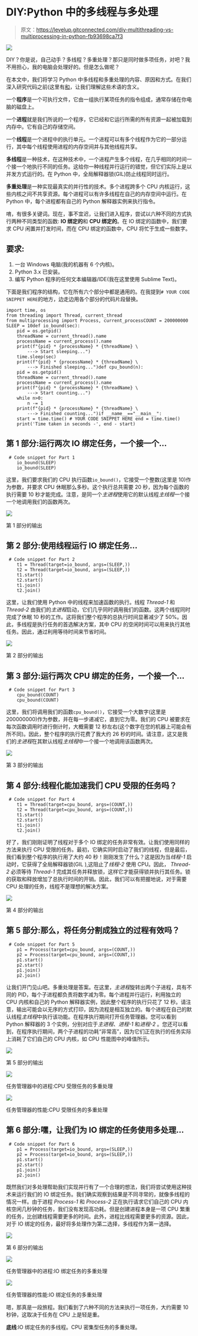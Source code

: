 # DIY:Python 中的多线程与多处理

> 原文：<https://levelup.gitconnected.com/diy-multithreading-vs-multiprocessing-in-python-fb93698ca7f3>

![](img/637ff64004f694642fb0bcea4809f30f.png)

DIY？你是说，自己动手？多线程？多重处理？那只是同时做多项任务，对吧？我不用担心，我的电脑会处理好的。但是怎么做呢？

在本文中，我们将学习 Python 中多线程和多重处理的内容、原因和方式。在我们深入研究代码之前(这里有[和](https://github.com/varunkumar032/python_threading_vs_multiprocessing)，让我们理解这些术语的含义。

一个**程序**是一个可执行文件，它由一组执行某项任务的指令组成，通常存储在你电脑的磁盘上。

一个**进程**就是我们所说的一个程序，它已经和它运行所需的所有资源一起被加载到内存中。它有自己的存储空间。

一个**线程**是一个进程中的执行单元。一个进程可以有多个线程作为它的一部分运行，其中每个线程使用进程的内存空间并与其他线程共享。

**多线程**是一种技术，在这种技术中，一个进程产生多个线程，在几乎相同的时间一个接一个地执行不同的任务。这给你一种线程并行运行的错觉，但它们实际上是以并发方式运行的。在 Python 中，全局解释器锁(GIL)防止线程同时运行。

**多重处理**是一种实现最真实的并行性的技术。多个进程跨多个 CPU 内核运行，这些内核之间不共享资源。每个进程可以有许多线程在自己的内存空间中运行。在 Python 中，每个进程都有自己的 Python 解释器实例来执行指令。

唷，有很多关键词。现在，事不宜迟，让我们进入程序，尝试以六种不同的方式执行两种不同类型的函数: **IO 绑定的**和 **CPU 绑定的**。在 IO 绑定的函数中，我们要求 CPU 闲置并打发时间，而在 CPU 绑定的函数中，CPU 将忙于生成一些数字。

## 要求:

1.  一台 Windows 电脑(我的机器有 6 个内核)。
2.  Python 3.x 已安装。
3.  编写 Python 程序的任何文本编辑器/IDE(我在这里使用 Sublime Text)。

下面是我们程序的结构，它在所有六个部分中都是通用的。在我提到`# YOUR CODE SNIPPET HERE`的地方，边走边用各个部分的代码片段替换。

```
import time, os
from threading import Thread, current_thread
from multiprocessing import Process, current_processCOUNT = 200000000
SLEEP = 10def io_bound(sec):
    pid = os.getpid()
    threadName = current_thread().name
    processName = current_process().name
    print(f"{pid} * {processName} * {threadName} \
        ---> Start sleeping...")
    time.sleep(sec)
    print(f"{pid} * {processName} * {threadName} \
        ---> Finished sleeping...")def cpu_bound(n):
    pid = os.getpid()
    threadName = current_thread().name
    processName = current_process().name
    print(f"{pid} * {processName} * {threadName} \
        ---> Start counting...")
    while n>0:
        n -= 1
    print(f"{pid} * {processName} * {threadName} \
        ---> Finished counting...")if __name__=="__main__":
    start = time.time() # YOUR CODE SNIPPET HERE end = time.time()
    print('Time taken in seconds -', end - start)
```

## 第 1 部分:运行两次 IO 绑定任务，一个接一个…

```
 # Code snippet for Part 1
    io_bound(SLEEP)
    io_bound(SLEEP)
```

这里，我们要求我们的 CPU 执行函数`io_bound()`，它接受一个整数(这里是 10)作为参数，并要求 CPU 休眠那么多秒。这个执行总共需要 20 秒，因为每个函数的执行需要 10 秒才能完成。注意，是同一个*主进程*使用它的默认线程*主线程*一个接一个地调用我们的函数两次。

![](img/82da76546ce29c853098da2f9e74f895.png)

第 1 部分的输出

## 第 2 部分:使用线程运行 IO 绑定任务…

```
 # Code snippet for Part 2
    t1 = Thread(target=io_bound, args=(SLEEP,))
    t2 = Thread(target=io_bound, args=(SLEEP,))
    t1.start()
    t2.start()
    t1.join()
    t2.join()
```

这里，让我们使用 Python 中的线程来加速函数的执行。线程 *Thread-1* 和 *Thread-2* 由我们的*主进程*启动，它们几乎同时调用我们的函数。这两个线程同时完成了休眠 10 秒的工作。这将我们整个程序的总执行时间显著减少了 50%。因此，多线程是执行任务的首选解决方案，其中 CPU 的空闲时间可以用来执行其他任务。因此，通过利用等待时间来节省时间。

![](img/add85cebda39b7b61e273703fef8299e.png)

第 2 部分的输出

## 第 3 部分:运行两次 CPU 绑定的任务，一个接一个…

```
 # Code snippet for Part 3
    cpu_bound(COUNT)
    cpu_bound(COUNT)
```

这里，我们将调用我们的函数`cpu_bound()`，它接受一个大数字(这里是 200000000)作为参数，并在每一步递减它，直到它为零。我们的 CPU 被要求在每次函数调用时进行倒计时，大概需要 12 秒左右(这个数字在您的机器上可能会有所不同)。因此，整个程序的执行花费了我大约 26 秒的时间。请注意，这又是我们的*主进程*在其默认线程*主线程*中一个接一个地调用该函数两次。

![](img/3b5d4eeb92235fb798e6607ba1a78dc1.png)

第 3 部分的输出

## 第 4 部分:线程化能加速我们 CPU 受限的任务吗？

```
 # Code snippet for Part 4
    t1 = Thread(target=cpu_bound, args=(COUNT,))
    t2 = Thread(target=cpu_bound, args=(COUNT,))
    t1.start()
    t2.start()
    t1.join()
    t2.join()
```

好了，我们刚刚证明了线程对于多个 IO 绑定的任务非常有效。让我们使用同样的方法来执行 CPU 受限的任务。最初，它确实同时启动了我们的线程，但是最后，我们看到整个程序的执行用了大约 40 秒！刚刚发生了什么？这是因为当*线程-1* 启动时，它获得了全局解释器锁(GIL ),这阻止了*线程-2* 使用 CPU。因此， *Thread-2* 必须等待 *Thread-1* 完成其任务并释放锁，这样它才能获得锁并执行其任务。锁的获取和释放增加了总执行时间的开销。因此，我们可以有把握地说，对于需要 CPU 处理的任务，线程不是理想的解决方案。

![](img/70724037c71a00fe625748ed404a6206.png)

第 4 部分的输出

## 第 5 部分:那么，将任务分割成独立的过程有效吗？

```
 # Code snippet for Part 5
    p1 = Process(target=cpu_bound, args=(COUNT,))
    p2 = Process(target=cpu_bound, args=(COUNT,))
    p1.start()
    p2.start()
    p1.join()
    p2.join()
```

让我们开门见山吧。多重处理是答案。在这里，*主进程*旋转出两个子进程，具有不同的 PID，每个子进程都负责将数字减为零。每个进程并行运行，利用独立的 CPU 内核和自己的 Python 解释器实例，因此整个程序的执行只花了 12 秒。请注意，输出可能会以无序的方式打印，因为流程是相互独立的。每个进程在自己的默认线程*主线程*中执行该功能。在程序执行期间打开任务管理器。您可以看到 Python 解释器的 3 个实例，分别对应于*主进程*、*进程-1* 和*进程-2* 。您还可以看到，在程序执行期间，两个子进程的功耗“非常高”，因为它们正在执行的任务实际上消耗了它们自己的 CPU 内核，如 CPU 性能图中的峰值所示。

![](img/405022cb096e66aad606111bb85c7e85.png)

第 5 部分的输出

![](img/7389d74d020bd7ee8fc598705660fe38.png)

任务管理器中的进程:CPU 受限任务的多重处理

![](img/57572d0c7ab8c8dcb69f276f0d4f85d3.png)

任务管理器的性能:CPU 受限任务的多重处理

## 第 6 部分:嘿，让我们为 IO 绑定的任务使用多处理…

```
 # Code snippet for Part 6
    p1 = Process(target=io_bound, args=(SLEEP,))
    p2 = Process(target=io_bound, args=(SLEEP,))
    p1.start()
    p2.start()
    p1.join()
    p2.join()
```

既然我们对多处理帮助我们实现并行有了一个合理的想法，我们将尝试使用这种技术来运行我们的 IO 绑定任务。我们确实观察到结果是不同寻常的，就像多线程的情况一样。由于进程 *Process-1* 和 *Process-2* 正在执行请求它们自己的 CPU 内核空闲几秒钟的任务，我们没有发现高功耗。但是创建进程本身是一项 CPU 繁重的任务，比创建线程需要更多的时间。此外，进程比线程需要更多的资源。因此，对于 IO 绑定的任务，最好将多处理作为第二选择，多线程作为第一选择。

![](img/95b6c27bdd2e576cbc3d64721b0fd551.png)

第 6 部分的输出

![](img/98885c151599bbdd680659631873cab9.png)

任务管理器中的进程:IO 绑定任务的多重处理

![](img/5b5ba87bb5f36be627711f30426b83b0.png)

任务管理器的性能:IO 绑定任务的多重处理

嗯，那真是一段旅程。我们看到了六种不同的方法来执行一项任务，大约需要 10 秒钟，这取决于任务在 CPU 上是轻是重。

**底线**:IO 绑定任务的多线程。CPU 密集型任务的多重处理。